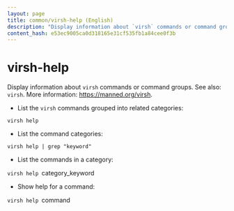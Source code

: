 ```yaml
---
layout: page
title: common/virsh-help (English)
description: "Display information about `virsh` commands or command groups."
content_hash: e53ec9005ca0d318165e31cf535fb1a84cee0f3b
---
```

# virsh-help

Display information about `virsh` commands or command groups.
See also: `virsh`.
More information: <https://manned.org/virsh>.

- List the `virsh` commands grouped into related categories:

`virsh help`

- List the command categories:

`virsh help | grep "keyword"`

- List the commands in a category:

`virsh help `<span class="tldr-var badge badge-pill bg-dark-lm bg-white-dm text-white-lm text-dark-dm font-weight-bold">category_keyword</span>

- Show help for a command:

`virsh help `<span class="tldr-var badge badge-pill bg-dark-lm bg-white-dm text-white-lm text-dark-dm font-weight-bold">command</span>
